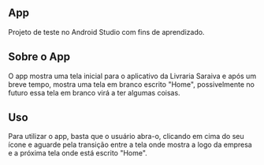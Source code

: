 ## App

Projeto de teste no Android Studio com fins de aprendizado.

## Sobre o App

O app mostra uma tela inicial para o aplicativo da Livraria Saraiva e após um breve tempo, mostra uma tela em branco escrito "Home", possivelmente no futuro essa tela em branco virá a ter algumas coisas.

## Uso

Para utilizar o app, basta que o usuário abra-o, clicando em cima do seu ícone e aguarde pela transição entre a tela onde mostra a logo da empresa e a próxima tela onde está escrito "Home".
